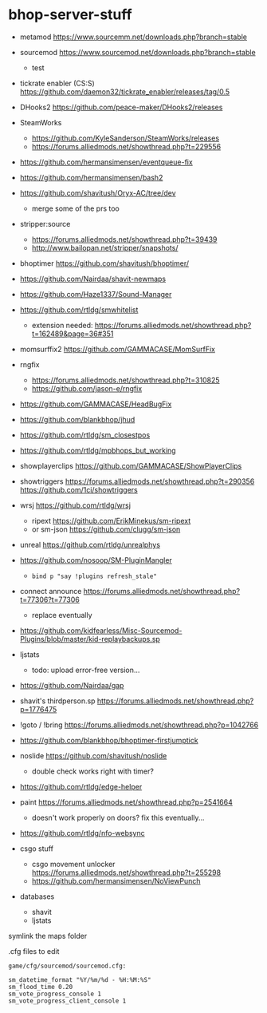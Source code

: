 # bhop-server-stuff

- metamod https://www.sourcemm.net/downloads.php?branch=stable

- sourcemod https://www.sourcemod.net/downloads.php?branch=stable
	- test

- tickrate enabler (CS:S) https://github.com/daemon32/tickrate_enabler/releases/tag/0.5

- DHooks2 https://github.com/peace-maker/DHooks2/releases

- SteamWorks
	- https://github.com/KyleSanderson/SteamWorks/releases
	- https://forums.alliedmods.net/showthread.php?t=229556

- https://github.com/hermansimensen/eventqueue-fix

- https://github.com/hermansimensen/bash2

- https://github.com/shavitush/Oryx-AC/tree/dev
	- merge some of the prs too

- stripper:source
	- https://forums.alliedmods.net/showthread.php?t=39439
	- http://www.bailopan.net/stripper/snapshots/

- bhoptimer https://github.com/shavitush/bhoptimer/

- https://github.com/Nairdaa/shavit-newmaps

- https://github.com/Haze1337/Sound-Manager

- https://github.com/rtldg/smwhitelist
	- extension needed: https://forums.alliedmods.net/showthread.php?t=162489&page=36#351

- momsurffix2 https://github.com/GAMMACASE/MomSurfFix

- rngfix
	- https://forums.alliedmods.net/showthread.php?t=310825
	- https://github.com/jason-e/rngfix


- https://github.com/GAMMACASE/HeadBugFix

- https://github.com/blankbhop/jhud

- https://github.com/rtldg/sm_closestpos

- https://github.com/rtldg/mpbhops_but_working

- showplayerclips https://github.com/GAMMACASE/ShowPlayerClips

- showtriggers https://forums.alliedmods.net/showthread.php?t=290356 https://github.com/1ci/showtriggers

- wrsj https://github.com/rtldg/wrsj
	- ripext https://github.com/ErikMinekus/sm-ripext
	- or sm-json https://github.com/clugg/sm-json

- unreal https://github.com/rtldg/unrealphys

- https://github.com/nosoop/SM-PluginMangler
	- `bind p "say !plugins refresh_stale"`

- connect announce https://forums.alliedmods.net/showthread.php?t=77306?t=77306
	- replace eventually

- https://github.com/kidfearless/Misc-Sourcemod-Plugins/blob/master/kid-replaybackups.sp

- ljstats
	- todo: upload error-free version...

- https://github.com/Nairdaa/gap

- shavit's thirdperson.sp https://forums.alliedmods.net/showthread.php?p=1776475

- !goto / !bring https://forums.alliedmods.net/showthread.php?p=1042766

- https://github.com/blankbhop/bhoptimer-firstjumptick

- noslide https://github.com/shavitush/noslide
	- double check works right with timer?

- https://github.com/rtldg/edge-helper

- paint https://forums.alliedmods.net/showthread.php?p=2541664
	- doesn't work properly on doors? fix this eventually...

- https://github.com/rtldg/nfo-websync

- csgo stuff
	- csgo movement unlocker https://forums.alliedmods.net/showthread.php?t=255298
	- https://github.com/hermansimensen/NoViewPunch

- databases
	- shavit
	- ljstats


symlink the maps folder


.cfg files to edit
```
game/cfg/sourcemod/sourcemod.cfg:

sm_datetime_format "%Y/%m/%d - %H:%M:%S"
sm_flood_time 0.20
sm_vote_progress_console 1
sm_vote_progress_client_console 1
```
